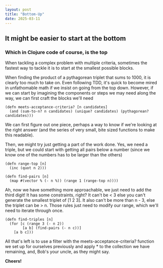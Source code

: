 ```yaml
---
layout: post
title: "Bottom-Up"
date: 2025-03-11
---
```

## It might be easier to start at the bottom
### Which in Clojure code of course, is the top

When tackling a complex problem with multiple criteria, sometimes the 
fastest way to tackle it is to start at the smallest possible blocks. 

When finding the product of a pythagorean triplet that sums to 1000, 
it is clearly too much to take on. Even following TDD, it's quick to 
become mired in unfathomable math if we insist on going from the top 
down. However, if we can start by imagining the components or steps 
we may need along the way, we can first craft the blocks we'll need 

````
(defn meets-acceptance-criteria? [n candidates]
  (and (sum-to-n? n candidates) (unique? candidates) (pythagorean? candidates)))
````

We can first figure out one piece, perhaps a way to know if we're looking 
at the right answer (and the series of very small, bite sized functions 
to make this readable).

Then, we might try just getting a part of the work done. Yes, we need 
a triple, but we could start with getting all pairs below a number
(since we know one of the numbers has to be larger than the others)

````
(defn range-top [n]
  (inc (quot n 2)))

(defn find-pairs [n]
  (map #(vector % (- n %)) (range 1 (range-top n))))
````

Ah, now we have something more approachable, we just need to add the 
third digit! It has some constraints, right? It can't be < 3 else
you can't generate the smallest triplet of [1 2 3]. It also can't be 
more than n - 3, else the triplet can be > n. Those rules just need 
to modify our range, which we'll need to iterate through once. 

````
(defn find-triples [n]
  (for [c (range 3 (- n 2))
        [a b] (find-pairs (- n c))]
    [a b c]))
````

All that's left is to use a filter with the meets-acceptance-criteria? 
function we set up for ourselves previously and apply * to the collection 
we have remaining, and, Bob's your uncle, as they might say.

**Cheers!**